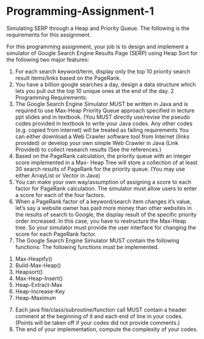 # Programming-Assignment-1
Simulating SERP through a Heap and Priority Queue.
The following is the requirements for this assignment.

For this programming assignment, your job is to design and implement a simulator of Google Search
Engine Results Page (SERP) using Heap Sort for the following two major features:
1. For each search keyword/term, display only the top 10 priority search result items/links based
on the PageRank.
2. You have a billion google searches a day, design a data structure which lets you pull out the
top 10 unique ones at the end of the day.
2
Programming Requirements:
1. The Google Search Engine Simulator MUST be written in Java and is required to use Max-Heap
Priority Queue approach specified in lecture ppt slides and in textbook. (You MUST directly
use/revise the pseudo codes provided in textbook to write your Java codes. Any other codes (e.g.
copied from internet) will be treated as failing requirements
You can either download a Web Crawler software tool from Internet (links provided) or develop
your own simple Web Crawler in Java (Link Provided) to collect research results (See the
references.)
3. Based on the PageRank calculation, the priority queue with an integer score implemented in a Max-
Heap Tree will store a collection of at least 30 search results of PageRank for the priority queue.
(You may use either ArrayList or Vector in Java)
4. You can make your own way/assumption of assigning a score to each factor for PageRank
calculation. The simulator must allow users to enter a score for each of the four factors.
5. When a PageRank factor of a keyword/search item changes it’s value, let’s say a website owner has
paid more money than other websites in the results of search to Google, the display result of the
specific priority order increased. In this case, you have to restructure the Max-Heap tree. So your
simulator must provide the user interface for changing the score for each PageRank factor.
6. The Google Search Engine Simulator MUST contain the following functions:
The following functions must be implemented.
1) Max-Heapify()
2) Build-Max-Heap()
3) Heapsort()
4) Max-Heap-Insert()
5) Heap-Extract-Max
6) Heap-Increase-Key
7) Heap-Maximum
7. Each java file/class/subroutine/function call MUST contain a header comment at the beginning of it
and each end of line in your codes. (Points will be taken off if your codes did not provide
comments.)
8. The end of your implementation, compute the complexity of your codes.

